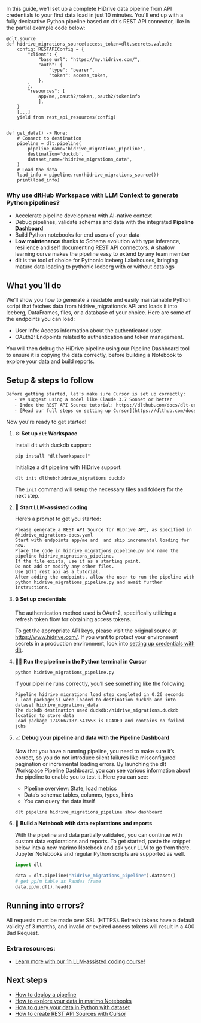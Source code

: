 In this guide, we'll set up a complete HiDrive data pipeline from API credentials to your first data load in just 10 minutes. You'll end up with a fully declarative Python pipeline based on dlt's REST API connector, like in the partial example code below:

```python-outcome
@dlt.source
def hidrive_migrations_source(access_token=dlt.secrets.value):
    config: RESTAPIConfig = {
        "client": {
            "base_url": "https://my.hidrive.com/",
            "auth": {
                "type": "bearer",
                "token": access_token,
            },
        },
        "resources": [
            app/me,,oauth2/token,,oauth2/tokeninfo
            ],
    }
    [...]
    yield from rest_api_resources(config)


def get_data() -> None:
    # Connect to destination
    pipeline = dlt.pipeline(
        pipeline_name='hidrive_migrations_pipeline',
        destination='duckdb',
        dataset_name='hidrive_migrations_data', 
    )
    # Load the data
    load_info = pipeline.run(hidrive_migrations_source())
    print(load_info) 
```

### Why use dltHub Workspace with LLM Context to generate Python pipelines?

- Accelerate pipeline development with AI-native context
- Debug pipelines, validate schemas and data with the integrated **Pipeline Dashboard**
- Build Python notebooks for end users of your data
- **Low maintenance** thanks to Schema evolution with type inference, resilience and self documenting REST API connectors. A shallow learning curve makes the pipeline easy to extend by any team member
- dlt is the tool of choice for Pythonic Iceberg Lakehouses, bringing mature data loading to pythonic Iceberg with or without catalogs

## What you’ll do

We’ll show you how to generate a readable and easily maintainable Python script that fetches data from hidrive_migrations’s API and loads it into Iceberg, DataFrames, files, or a database of your choice. Here are some of the endpoints you can load:

- User Info: Access information about the authenticated user.
- OAuth2: Endpoints related to authentication and token management.

You will then debug the HiDrive pipeline using our Pipeline Dashboard tool to ensure it is copying the data correctly, before building a Notebook to explore your data and build reports.

## Setup & steps to follow

```default
Before getting started, let's make sure Cursor is set up correctly:
   - We suggest using a model like Claude 3.7 Sonnet or better
   - Index the REST API Source tutorial: https://dlthub.com/docs/dlt-ecosystem/verified-sources/rest_api/ and add it to context as **@dlt rest api**
   - [Read our full steps on setting up Cursor](https://dlthub.com/docs/dlt-ecosystem/llm-tooling/cursor-restapi#23-configuring-cursor-with-documentation)
```

Now you're ready to get started!

1. ⚙️ **Set up `dlt` Workspace**
    
    Install dlt with duckdb support:
    ```shell
    pip install "dlt[workspace]"
    ```

    Initialize a dlt pipeline with HiDrive support.
    ```shell
    dlt init dlthub:hidrive_migrations duckdb
    ```

    The `init` command will setup the necessary files and folders for the next step.
    
2. 🤠 **Start LLM-assisted coding**
    
    Here’s a prompt to get you started:
    
    ```prompt
    Please generate a REST API Source for HiDrive API, as specified in @hidrive_migrations-docs.yaml 
    Start with endpoints app/me and  and skip incremental loading for now. 
    Place the code in hidrive_migrations_pipeline.py and name the pipeline hidrive_migrations_pipeline. 
    If the file exists, use it as a starting point. 
    Do not add or modify any other files. 
    Use @dlt rest api as a tutorial. 
    After adding the endpoints, allow the user to run the pipeline with python hidrive_migrations_pipeline.py and await further instructions.
    ```

    
3. 🔒 **Set up credentials** 
    
    The authentication method used is OAuth2, specifically utilizing a refresh token flow for obtaining access tokens.
    
    To get the appropriate API keys, please visit the original source at https://www.hidrive.com/.
    If you want to protect your environment secrets in a production environment, look into [setting up credentials with dlt](https://dlthub.com/docs/walkthroughs/add_credentials).
    
4. 🏃‍♀️ **Run the pipeline in the Python terminal in Cursor**
    
    ```shell
    python hidrive_migrations_pipeline.py
    ```
    
    If your pipeline runs correctly, you’ll see something like the following:
    
    ```shell
    Pipeline hidrive_migrations load step completed in 0.26 seconds
    1 load package(s) were loaded to destination duckdb and into dataset hidrive_migrations_data
    The duckdb destination used duckdb:/hidrive_migrations.duckdb location to store data
    Load package 1749667187.541553 is LOADED and contains no failed jobs
    ```
    
5. 📈 **Debug your pipeline and data with the Pipeline Dashboard**

    Now that you have a running pipeline, you need to make sure it’s correct, so you do not introduce silent failures like misconfigured pagination or incremental loading errors. By launching the dlt Workspace Pipeline Dashboard, you can see various information about the pipeline to enable you to test it. Here you can see:
    - Pipeline overview: State, load metrics
    - Data’s schema: tables, columns, types, hints
    - You can query the data itself
    
    ```shell
    dlt pipeline hidrive_migrations_pipeline show dashboard
    ```
    
6. 🐍 **Build a Notebook with data explorations and reports**

    With the pipeline and data partially validated, you can continue with custom data explorations and reports. To get started, paste the snippet below into a new marimo Notebook and ask your LLM to go from there. Jupyter Notebooks and regular Python scripts are supported as well.

    
    ```python
    import dlt

   data = dlt.pipeline("hidrive_migrations_pipeline").dataset()
   # get pp/m table as Pandas frame
   data.pp/m.df().head()
    ```

## Running into errors?

All requests must be made over SSL (HTTPS). Refresh tokens have a default validity of 3 months, and invalid or expired access tokens will result in a 400 Bad Request.

### Extra resources:

- [Learn more with our 1h LLM-assisted coding course!](https://www.youtube.com/watch?v=GGid70rnJuM)

## Next steps

- [How to deploy a pipeline](https://dlthub.com/docs/walkthroughs/deploy-a-pipeline)
- [How to explore your data in marimo Notebooks](https://dlthub.com/docs/general-usage/dataset-access/marimo)
- [How to query your data in Python with dataset](https://dlthub.com/docs/general-usage/dataset-access/dataset)
- [How to create REST API Sources with Cursor](https://dlthub.com/docs/dlt-ecosystem/llm-tooling/cursor-restapi)

